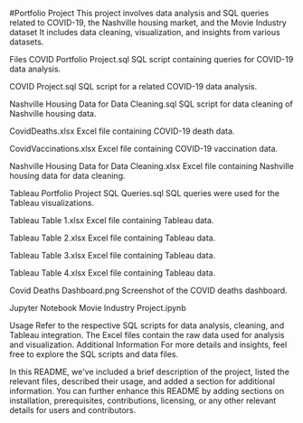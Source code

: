 #Portfolio Project
This project involves data analysis and SQL queries related to COVID-19, the Nashville housing market, and the Movie Industry dataset It includes data cleaning, visualization, and insights from various datasets.

Files
COVID Portfolio Project.sql
SQL script containing queries for COVID-19 data analysis.

COVID Project.sql
SQL script for a related COVID-19 data analysis.

Nashville Housing Data for Data Cleaning.sql
SQL script for data cleaning of Nashville housing data.

CovidDeaths.xlsx
Excel file containing COVID-19 death data.

CovidVaccinations.xlsx
Excel file containing COVID-19 vaccination data.

Nashville Housing Data for Data Cleaning.xlsx
Excel file containing Nashville housing data for data cleaning.

Tableau Portfolio Project SQL Queries.sql
SQL queries were used for the Tableau visualizations.

Tableau Table 1.xlsx
Excel file containing Tableau data.

Tableau Table 2.xlsx
Excel file containing Tableau data.

Tableau Table 3.xlsx
Excel file containing Tableau data.

Tableau Table 4.xlsx
Excel file containing Tableau data.

Covid Deaths Dashboard.png
Screenshot of the COVID deaths dashboard.

Jupyter Notebook
Movie Industry Project.ipynb

Usage
Refer to the respective SQL scripts for data analysis, cleaning, and Tableau integration.
The Excel files contain the raw data used for analysis and visualization.
Additional Information
For more details and insights, feel free to explore the SQL scripts and data files.

In this README, we've included a brief description of the project, listed the relevant files, described their usage, and added a section for additional information. You can further enhance this README by adding sections on installation, prerequisites, contributions, licensing, or any other relevant details for users and contributors.
